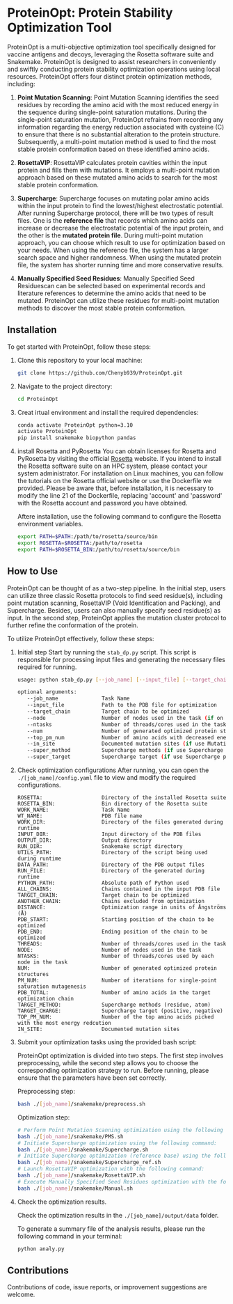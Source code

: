 # ProteinOpt: Protein Stability Optimization Tool

ProteinOpt is a multi-objective optimization tool specifically designed for vaccine antigens and decoys, leveraging the Rosetta software suite and Snakemake. ProteinOpt is designed to assist researchers in conveniently and swiftly conducting protein stability optimization operations using local resources. ProteinOpt offers four distinct protein optimization methods, including:


1. **Point Mutation Scanning**: Point Mutation Scanning identifies the seed residues by recording the amino acid with the most reduced energy in the sequence during single-point saturation mutations. During the single-point saturation mutation, ProteinOpt refrains from recording any information regarding the energy reduction associated with cysteine (C) to ensure that there is no substantial alteration to the protein structure. Subsequently, a multi-point mutation method is used to find the most stable protein conformation based on these identified amino acids.
   
2. **RosettaVIP**: RosettaVIP calculates protein cavities within the input protein and fills them with mutations. It employs a multi-point mutation approach based on these mutated amino acids to search for the most stable protein conformation.

3. **Supercharge**: Supercharge focuses on mutating polar amino acids within the input protein to find the lowest/highest electrostatic potential. After running Supercharge protocol, there will be two types of result files. One is the **reference file** that records which amino acids can increase or decrease the electrostatic potential of the input protein, and the other is the **mutated protein file**. During multi-point mutation approach, you can choose which result to use for optimization based on your needs. When using the reference file, the system has a larger search space and higher randomness. When using the mutated protein file, the system has shorter running time and more conservative results.
   
4. **Manually Specified Seed Residues**: Manually Specified Seed Residuescan can be selected based on experimental records and literature references to determine the amino acids that need to be mutated. ProteinOpt can utilize these residues for multi-point mutation methods to discover the most stable protein conformation.

## Installation

To get started with ProteinOpt, follow these steps:

1. Clone this repository to your local machine:
   ```bash
   git clone https://github.com/Chenyb939/ProteinOpt.git
   ```
2. Navigate to the project directory:
   ```bash
   cd ProteinOpt
   ```
3. Creat irtual environment and install the required dependencies:
   ```bash
   conda activate ProteinOpt python=3.10
   activate ProteinOpt
   pip install snakemake biopython pandas
   ```
4. install Rosetta and PyRosetta 
   You can obtain licenses for Rosetta and PyRosetta by visiting the official [Rosetta](https://www.rosettacommons.org/software/license-and-download) website. If you intend to install the Rosetta software suite on an HPC system, please contact your system administrator. For installation on Linux machines, you can follow the tutorials on the Rosetta official website or use the Dockerfile we provided. Please be aware that, before installation, it is necessary to modify the line 21 of the Dockerfile, replacing 'account' and 'password' with the Rosetta account and password you have obtained.

   Aftere installation, use the following command to configure the Rosetta environment variables.
   ```bash
   export PATH=$PATH:/path/to/rosetta/source/bin
   export ROSETTA=$ROSETTA:/path/to/rosetta
   export PATH=$ROSETTA_BIN:/path/to/rosetta/source/bin
   ```
   
## How to Use

ProteinOpt can be thought of as a two-step pipeline. In the initial step, users can utilize three classic Rosetta protocols to find seed residue(s), including point mutation scanning, RosettaVIP (Void Identification and Packing), and Supercharge. Besides, users can also manually specify seed residue(s) as input. In the second step, ProteinOpt applies the mutation cluster protocol to further refine the conformation of the protein. 

To utilize ProteinOpt effectively, follow these steps:
1. Initial step
   Start by running the `stab_dp.py` script. This script is responsible for processing input files and generating the necessary files required for running.
   
   ```bash
   usage: python stab_dp.py [--job_name] [--input_file] [--target_chain] [--node] [--ntasks] [--num] [--top_pm_num] [--in_site] [--super_method] [--super_target]

   optional arguments:
      --job_name              Task Name
      --input_file            Path to the PDB file for optimization
      --target_chain          Target chain to be optimized
      --node                  Number of nodes used in the task (if on HPC, else 1)
      --ntasks                Number of threads/cores used in the task
      --num                   Number of generated optimized protein structures (default:5000)
      --top_pm_num            Number of amino acids with decreased energy (if use Point Mutation Scanning protocol; default: 10)
      --in_site               Documented mutation sites (if use Mutation Cluster protocol; default: 498R)
      --super_method          Supercharge methods (if use Supercharge protocol; default: residue)
      --super_target          Supercharge target (if use Supercharge protocol; default: positive)
   ```
2. Check optimization configurations
   After running, you can open the `./[job_name]/config.yaml` file to view and modify the required configurations.
   ```
   ROSETTA:                   Directory of the installed Rosetta suite
   ROSETTA_BIN:               Bin directory of the Rosetta suite
   WORK_NAME:                 Task Name
   WT_NAME:                   PDB file name
   WORK_DIR:                  Directory of the files generated during runtime
   INPUT_DIR:                 Input directory of the PDB files
   OUTPUT_DIR:                Output directory
   RUN_DIR:                   Snakemake script directory
   UTILS_PATH:                Directory of the script being used during runtime
   DATA_PATH:                 Directory of the PDB output files
   RUN_FILE:                  Directory of the generated during runtime
   PYTHON_PATH:               Absolute path of Python used
   ALL_CHAINS:                Chains contained in the input PDB file
   TARGET_CHAIN:              Target chain to be optimized
   ANOTHER_CHAIN:             Chains excluded from optimization
   DISTANCE:                  Optimization range in units of Ångströms (Å)
   PDB_START:                 Starting position of the chain to be optimized
   PDB_END:                   Ending position of the chain to be optimized
   THREADS:                   Number of threads/cores used in the task
   NODE:                      Number of nodes used in the task
   NTASKS:                    Number of threads/cores used by each node in the task
   NUM:                       Number of generated optimized protein structures
   PM_NUM:                    Number of iterations for single-point saturation mutagenesis
   PDB_TOTAL:                 Number of amino acids in the target optimization chain
   TARGET_METHOD:             Supercharge methods (residue, atom)
   TARGET_CHARGE:             Supercharge target (positive, negative)
   TOP_PM_NUM:                Number of the top amino acids picked with the most energy redcution
   IN_SITE:                   Documented mutation sites
   ```

3. Submit your optimization tasks using the provided bash script:

   ProteinOpt optimization is divided into two steps. The first step involves preprocessing, while the second step allows you to choose the corresponding optimization strategy to run. Before running, please ensure that the parameters have been set correctly.
   
   Preprocessing step:
   ```bash 
   bash ./[job_name]/snakemake/preprocess.sh
   ```
   Optimization step:

   ```bash 
   # Perform Point Mutation Scanning optimization using the following command:
   bash ./[job_name]/snakemake/PMS.sh
   # Initiate Supercharge optimization using the following command:
   bash ./[job_name]/snakemake/Supercharge.sh
   # Initiate Supercharge optimization (reference base) using the following command:
   bash ./[job_name]/snakemake/Supercharge_ref.sh
   # Launch RosettaVIP optimization with the following command:
   bash ./[job_name]/snakemake/RosettaVIP.sh
   # Execute Manually Specified Seed Residues optimization with the following command:
   bash ./[job_name]/snakemake/Manual.sh
   ```

4. Check the optimization results.
   
   Check the optimization results in the `./[job_name]/output/data` folder.

   To generate a summary file of the analysis results, please run the following command in your terminal:
   ```bash
   python analy.py
   ```

## Contributions

Contributions of code, issue reports, or improvement suggestions are welcome.